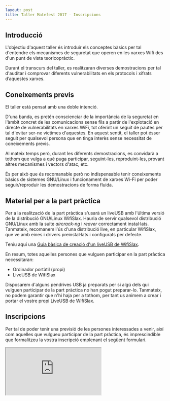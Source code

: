 ```yaml
---
layout: post
title: Taller Matefest 2017 - Inscripcions
---
```


## Introducció
L'objectiu d'aquest taller és introduir els conceptes bàsics per tal d'entendre els mecanismes de seguretat que operen en les xarxes Wifi des d'un punt de vista teoricopràctic.

Durant el transcurs del taller, es realitzaran diverses demostracions per tal d'auditar i comprovar diferents vulnerabilitats en els protocols i xifrats d’aquestes xarxes.

## Coneixements previs
El taller està pensat amb una doble intenció.

D'una banda, es pretén conscienciar de la importància de la seguretat en l'àmbit concret de les comunicacions sense fils a partir de l'explotació en directe de vulnerabilitats en xarxes WiFi, tot oferint un seguit de pautes per tal d'evitar ser-ne víctimes d'aquestes. En aquest sentit, el taller pot ésser seguit per qualsevol persona que en tinga interès sense necessitat de coneixements previs.

Al mateix temps però, durant les diferents demostracions, es convidarà a tothom que vulga a què puga participar, seguint-les, reproduint-les, provant altres mecanismes i vectors d'atac, etc.

És per això que és recomanable però no indispensable tenir coneixements bàsics de sistemes GNU/Linux i funcionament de xarxes Wi-Fi per poder seguir/reproduir les demostracions de forma fluida.

## Material per a la part pràctica
Per a la realització de la part pràctica s'usarà un liveUSB amb l'última versió de la distribució GNU/Linux WifiSlax. Hauria de servir qualsevol distribució GNU/Linux amb la suite *aircrack-ng* i *reaver* correctament instal·lats. Tanmateix, recomanem l'ús d'una distribució live, en particular WifiSlax, que ve amb eines i drivers preinstal·lats i configurats per defecte.

Teniu aquí una [Guia bàsica de creació d'un liveUSB de WifiSlax](/LiveUSB-WifiSlax/).

En resum, totes aquelles persones que vulguen participar en la part pràctica necessitaran:
* Ordinador portàtil (propi)
* LiveUSB de WifiSlax

Disposarem d'alguns pendrives USB ja preparats per si algú dels qui vulguen participar de la part pràctica no han pogut preparar-lo. Tanmateix, no podem garantir que n'hi haja per a tothom, per tant us animem a crear i portar el vostre propi LiveUSB de WifiSlax.

## Inscripcions
Per tal de poder tenir una previsió de les persones interessades a venir, així com aquelles que vulgueu participar de la part pràctica, és imprescindible que formalitzeu la vostra inscripció emplenant el següent formulari.

<div class="embed-responsive embed-responsive-4by3">
  <iframe class="embed-responsive-item" src="https://docs.google.com/forms/d/e/1FAIpQLSeLoLR_DY-1plWzgDPL32vujMv4AhFCZi21N57aXxsV4e4sVQ/viewform?hl=ca&embedded=true"></iframe>
</div>

